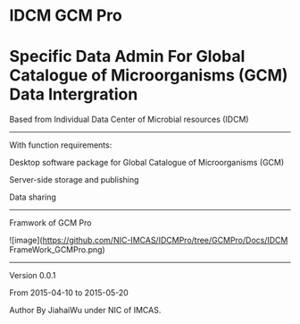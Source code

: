 # IDCM GCM Pro
Specific Data Admin For Global Catalogue of Microorganisms (GCM) Data Intergration
==========================================================
Based from
Individual Data  Center of Microbial resources (IDCM)
***********************************************************
With function requirements:

Desktop software package for Global Catalogue of Microorganisms (GCM)

Server-side storage and publishing 

Data sharing
***********************************************************
Framwork of GCM Pro

![image](https://github.com/NIC-IMCAS/IDCMPro/tree/GCMPro/Docs/IDCM FrameWork_GCMPro.png)
***********************************************************
Version 0.0.1

From 2015-04-10 to 2015-05-20 

Author By JiahaiWu under NIC of IMCAS.
